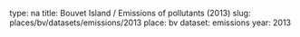 type: na
title: Bouvet Island / Emissions of pollutants (2013)
slug: places/bv/datasets/emissions/2013
place: bv
dataset: emissions
year: 2013
